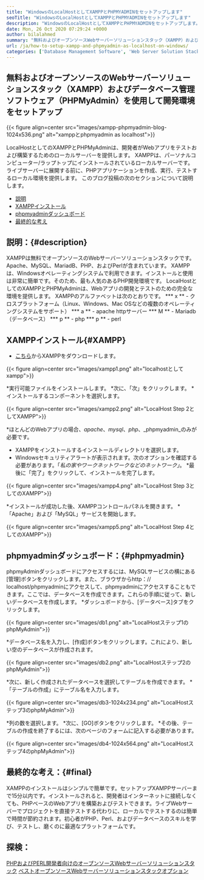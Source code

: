 ```yaml
---
title: "WindowsのLocalHostとしてXAMPPとPHPMYADMINをセットアップします" 
seoTitle: "WindowsのLocalHostとしてXAMPPとPHPMYADMINをセットアップします" 
description: "WindowsのLocalHostとしてXAMPPとPHPMYADMINをセットアップします。独自の無料でオープンソースのローカルテスト環境を作成して、Webアプリをテストおよび構築します。" 
date: Mon, 26 Oct 2020 07:29:24 +0000
author: bilalahmed
summary: "無料およびオープンソースWebサーバーソリューションスタック（XAMPP）およびデータベース管理ソフトウェア（PHPMyAdmin）を使用して開発環境をセットアップします" 
url: /ja/how-to-setup-xampp-and-phpmyadmin-as-localhost-on-windows/
categories: ['Database Management Software', 'Web Server Solution Stack']
---
```


## 無料およびオープンソースのWebサーバーソリューションスタック（XAMPP）およびデータベース管理ソフトウェア（PHPMyAdmin）を使用して開発環境をセットアップ

{{< figure align=center src="images/xampp-phpmyadmin-blog-1024x536.png" alt="xamppとphpmyadmin as localhost">}}

LocalHostとしてのXAMPPとPHPMyAdminは、開発者がWebアプリをテストおよび構築するためのローカルサーバーを提供します。 XAMPPは、パーソナルコンピューター/ラップトップにインストールされているローカルサーバーです。ライブサーバーに展開する前に、PHPアプリケーションを作成、実行、テストするローカル環境を提供します。
このブログ投稿の次のセクションについて説明します。
  * [説明][1]
  * [XAMPPインストール][2]
  * [phpmyadminダッシュボード][3]
  * [最終的な考え][4]

## 説明：{#description}
XAMPPは無料でオープンソースのWebサーバーソリューションスタックです。 Apache、MySQL、MariadB、PHP、およびPerlが含まれています。 XAMPPは、Windowsオペレーティングシステムで利用できます。インストールと使用は非常に簡単です。そのため、最も人気のあるPHP開発環境です。 LocalHostとしてのXAMPPとPHPMyAdminは、Webアプリの開発とテストのための完全な環境を提供します。
XAMPPのアルファベットは次のとおりです。
  *** x **  - クロスプラットフォーム（Linux、Windows、Mac OSなどの複数のオペレーティングシステムをサポート）
  *** a **  -  apache httpサーバー
  *** M **  -  Mariadb（データベース）
  *** p **  -  php
  *** p **  -  perl

## XAMPPインストール{#XAMPP}
  * [こちら][5]からXAMPPをダウンロードします。

{{< figure align=center src="images/xampp1.png" alt="localhostとしてxampp">}}

  *実行可能ファイルをインストールします。
  *次に、「次」をクリックします。
  *インストールするコンポーネントを選択します。

{{< figure align=center src="images/xampp2.png" alt="LocalHost Step 2としてXAMPP">}}

  *ほとんどのWebアプリの場合、_apache_、_mysql_、_php_、_phpmyadmin_のみが必要です。
  * XAMPPをインストールするインストールディレクトリを選択します。
  * Windowsセキュリティアラートが表示されます。次のオプションを確認する必要があります。「_私の家やワークネットワークなどのネットワーク」_。
  *最後に「完了」をクリックして、インストールを完了します。

{{< figure align=center src="images/xampp4.png" alt="LocalHost Step 3としてのXAMPP">}}

  *インストールが成功した後、XAMPPコントロールパネルを開きます。
  *「Apache」および「MySQL」サービスを開始します。

{{< figure align=center src="images/xampp5.png" alt="LocalHost Step 4としてのXAMPP">}}


## phpmyadminダッシュボード：{#phpmyadmin}
phpmyAdminダッシュボードにアクセスするには、MySQLサービスの横にある[管理]ボタンをクリックします。また、ブラウザからhttp：// localhost/phpmyadminにアクセスして、phpmyadminにアクセスすることもできます。ここでは、データベースを作成できます。これらの手順に従って、新しいデータベースを作成します。
  *ダッシュボードから、[データベース]タブをクリックします。

{{< figure align=center src="images/db1.png" alt="LocalHostステップ1のphpMyAdmin">}}

  *データベース名を入力し、[作成]ボタンをクリックします。これにより、新しい空のデータベースが作成されます。

{{< figure align=center src="images/db2.png" alt="LocalHostステップ2のphpMyAdmin">}}

  *次に、新しく作成されたデータベースを選択してテーブルを作成できます。
  *「テーブルの作成」にテーブル名を入力します。

{{< figure align=center src="images/db3-1024x234.png" alt="LocalHostステップ3のphpMyAdmin">}}

  *列の数を選択します。
  *次に、[GO]ボタンをクリックします。
  *その後、テーブルの作成を終了するには、次のページのフォームに記入する必要があります。

{{< figure align=center src="images/db4-1024x564.png" alt="LocalHostステップ4のphpMyAdmin">}}


## 最終的な考え：{#final}
XAMPPのインストールはシンプルで簡単です。セットアップXAMPPサーバーまで15分以内です。インストールされると、開発者はインターネットに接続しなくても、PHPベースのWebアプリを構築およびテストできます。ライブWebサーバーでプロジェクトを直接テストする代わりに、ローカルでテストするのは簡単で時間が節約されます。初心者がPHP、Perl、およびデータベースのスキルを学び、テストし、磨くのに最適なプラットフォームです。

## 探検：
[PHPおよびPERL開発者向けのオープンソースWebサーバーソリューションスタック][6]
[ベストオープンソースWebサーバーソリューションスタックオプション][7]

  
[1]: #description
[2]: #xampp
[3]: #phpmyadmin
[4]: #final
[5]: https://www.apachefriends.org/de/download.html
[6]: https://products.containerize.com/solution-stack/xampp
[7]: https://products.containerize.com/solution-stack/
